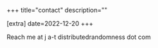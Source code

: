 +++
title="contact"
description=""

[extra]
date=2022-12-20
+++

Reach me at j a-t distributedrandomness dot com
